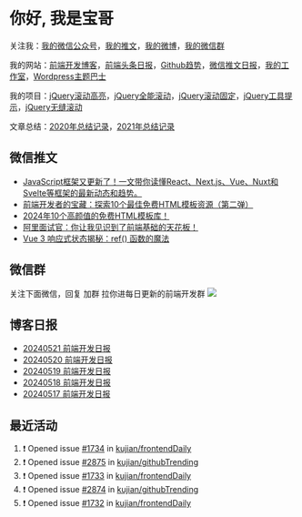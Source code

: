 
# 你好, 我是宝哥

关注我：[我的微信公众号](https://open.weixin.qq.com/qr/code?username=caibaojian_com)，[我的推文](https://weixin.qdkfweb.cn/)，[我的微博](https://weibo.com/kujian)，[我的微信群](https://qdkfweb.cn/go/weixinqun)

我的网站：[前端开发博客](https://qdkfweb.cn/)，[前端头条日报](https://toutiao.qdkfweb.cn/)，[Github趋势](https://github.qdkfweb.cn/)，[微信推文日报](https://weixin.qdkfweb.cn/)，[我的工作室](https://diy.qdkfweb.cn/)，[Wordpress主题巴士](https://wp.qdkfweb.cn/)

我的项目：[jQuery滚动高亮](https://github.com/kujian/scrollHighlight)，[jQuery全能滚动](https://github.com/kujian/power-slider)，[jQuery滚动固定](https://github.com/kujian/scrollfix)，[jQuery工具提示](https://github.com/kujian/tooltip)，[jQuery无缝滚动](http://github.com/kujian/scrollForever)

文章总结：[2020年总结记录](https://mp.weixin.qq.com/s/u0YW8BFWYLquVauhHrkSMQ)，[2021年总结记录](https://mp.weixin.qq.com/s/zMnxIpxMdDrIyuLxHRnSPw)


## 微信推文

<!-- BLOG-POST-LIST:START -->
- [JavaScript框架又更新了！一文带你读懂React、Next.js、Vue、Nuxt和Svelte等框架的最新动态和趋势。](https://weixin.qdkfweb.cn/47763.html)
- [前端开发者的宝藏：探索10个最佳免费HTML模板资源（第二弹）](https://weixin.qdkfweb.cn/47764.html)
- [2024年10个高颜值的免费HTML模板库！](https://weixin.qdkfweb.cn/47765.html)
- [阿里面试官：你让我见识到了前端基础的天花板！](https://weixin.qdkfweb.cn/47766.html)
- [Vue 3 响应式状态揭秘：ref&lpar;&rpar; 函数的魔法](https://weixin.qdkfweb.cn/47683.html)
<!-- BLOG-POST-LIST:END -->

## 微信群
关注下面微信，回复 加群 拉你进每日更新的前端开发群
![](https://pic.qdkfweb.cn/uploads/2023/11/weixin.png)

## 博客日报

<!-- DAILY:START -->
- [20240521 前端开发日报](https://qdkfweb.cn/fe-daily-20240521.html)
- [20240520 前端开发日报](https://qdkfweb.cn/fe-daily-20240520.html)
- [20240519 前端开发日报](https://qdkfweb.cn/fe-daily-20240519.html)
- [20240518 前端开发日报](https://qdkfweb.cn/fe-daily-20240518.html)
- [20240517 前端开发日报](https://qdkfweb.cn/fe-daily-20240517.html)
<!-- DAILY:END -->


## 最近活动

<!--START_SECTION:activity-->
1. ❗ Opened issue [#1734](https://github.com/kujian/frontendDaily/issues/1734) in [kujian/frontendDaily](https://github.com/kujian/frontendDaily)
2. ❗ Opened issue [#2875](https://github.com/kujian/githubTrending/issues/2875) in [kujian/githubTrending](https://github.com/kujian/githubTrending)
3. ❗ Opened issue [#1733](https://github.com/kujian/frontendDaily/issues/1733) in [kujian/frontendDaily](https://github.com/kujian/frontendDaily)
4. ❗ Opened issue [#2874](https://github.com/kujian/githubTrending/issues/2874) in [kujian/githubTrending](https://github.com/kujian/githubTrending)
5. ❗ Opened issue [#1732](https://github.com/kujian/frontendDaily/issues/1732) in [kujian/frontendDaily](https://github.com/kujian/frontendDaily)
<!--END_SECTION:activity-->
